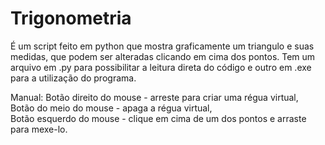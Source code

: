 # Trigonometria
É um script feito em python que mostra graficamente um triangulo e suas medidas, que podem ser alteradas clicando em cima dos pontos.
Tem um arquivo em .py para possibilitar a leitura direta do código e outro em .exe para a utilização do programa.

Manual:
Botão direito do mouse - arreste para criar uma régua virtual,    
Botão do meio do mouse - apaga a régua virtual,    
Botão esquerdo do mouse - clique em cima de um dos pontos e arraste para mexe-lo.
